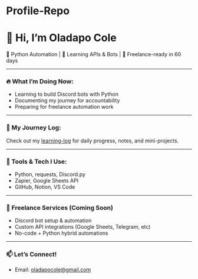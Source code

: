 # Profile-Repo

# 👋 Hi, I’m Oladapo Cole

🔧 Python Automation | 🧠 Learning APIs & Bots | 🚀 Freelance-ready in 60 days

---

### 🔥 What I’m Doing Now:
- Learning to build Discord bots with Python
- Documenting my journey for accountability
- Preparing for freelance automation work

---

### 📘 My Journey Log:
Check out my [learning-log](https://github.com/olaco/learning-log) for daily progress, notes, and mini-projects.

---

### 🧰 Tools & Tech I Use:
- Python, requests, Discord.py
- Zapier, Google Sheets API
- GitHub, Notion, VS Code

---

### 💼 Freelance Services (Coming Soon)
- Discord bot setup & automation
- Custom API integrations (Google Sheets, Telegram, etc)
- No-code + Python hybrid automations

---

### 📫 Let’s Connect!
- Email: oladapocole@gmail.com

